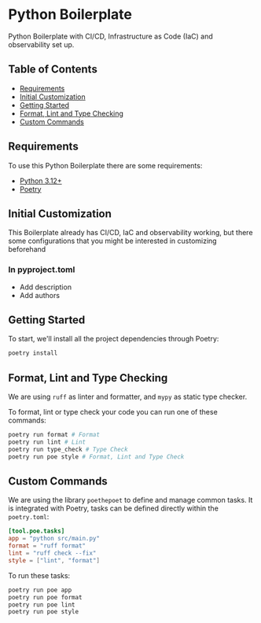 # Python Boilerplate
Python Boilerplate with CI/CD, Infrastructure as Code (IaC) and observability set up.

## Table of Contents
* [Requirements](#requirements)
* [Initial Customization](#initial-customization)
* [Getting Started](#getting-started)
* [Format, Lint and Type Checking](#format-lint-and-type-checking)
* [Custom Commands](#custom-commands)

## Requirements
To use this Python Boilerplate there are some requirements:
* [Python 3.12+](https://www.python.org/downloads/)
* [Poetry](https://python-poetry.org/docs/)

## Initial Customization
This Boilerplate already has CI/CD, IaC and observability working, but there some configurations that you might be interested in customizing beforehand

### In pyproject.toml
* Add description
* Add authors

## Getting Started

To start, we'll install all the project dependencies through Poetry:
```sh
poetry install
```

## Format, Lint and Type Checking
We are using `ruff` as linter and formatter, and `mypy` as static type checker.

To format, lint or type check your code you can run one of these commands:
```sh
poetry run format # Format
poetry run lint # Lint
poetry run type_check # Type Check
poetry run poe style # Format, Lint and Type Check
```

## Custom Commands
We are using the library `poethepoet` to define and manage common tasks.
It is integrated with Poetry, tasks can be defined directly within the `poetry.toml`:
```toml
[tool.poe.tasks]
app = "python src/main.py"
format = "ruff format"
lint = "ruff check --fix"
style = ["lint", "format"]
```

To run these tasks:
```sh
poetry run poe app
poetry run poe format
poetry run poe lint
poetry run poe style
```
